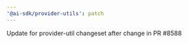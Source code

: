 ```yaml
---
'@ai-sdk/provider-utils': patch
---
```


Update for provider-util changeset after change in PR #8588
